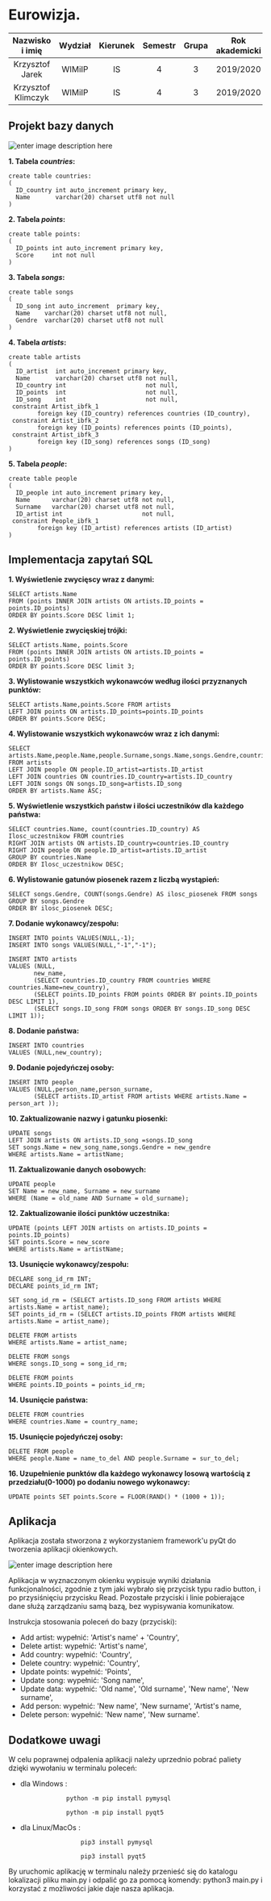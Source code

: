 

# Eurowizja.

| Nazwisko i imię | Wydział | Kierunek | Semestr | Grupa | Rok akademicki |
| :-------------: | :-----: | :------: | :-----: | :---: | :------------: |
| Krzysztof Jarek         | WIMiIP  | IS       |   4     | 3     | 2019/2020      |
| Krzysztof Klimczyk        | WIMiIP  | IS       |   4     | 3     | 2019/2020      |

## Projekt bazy danych
![enter image description here](https://github.com/KrzysiekJa/db2020-project-eurowizja-2/blob/master/resources/eurowizja%20-%20diagram.png)

**1. Tabela *countries*:**

    create table countries:
    (  
      ID_country int auto_increment primary key,
      Name       varchar(20) charset utf8 not null  
    )

**2. Tabela *points*:**

    create table points:
    (  
      ID_points int auto_increment primary key,
      Score     int not null  
    )

            
**3. Tabela *songs*:**

    create table songs  
    (  
      ID_song int auto_increment  primary key,
      Name    varchar(20) charset utf8 not null,  
      Gendre  varchar(20) charset utf8 not null  
    )

**4. Tabela *artists*:** 
  

    create table artists  
    (  
      ID_artist  int auto_increment primary key, 
      Name       varchar(20) charset utf8 not null,  
      ID_country int                      not null,  
      ID_points  int                      not null,  
      ID_song    int                      not null,  
     constraint Artist_ibfk_1  
            foreign key (ID_country) references countries (ID_country),  
     constraint Artist_ibfk_2  
            foreign key (ID_points) references points (ID_points),  
     constraint Artist_ibfk_3  
            foreign key (ID_song) references songs (ID_song)  
    )

**5. Tabela *people*:**

    create table people  
    (  
      ID_people int auto_increment primary key, 
      Name      varchar(20) charset utf8 not null,  
      Surname   varchar(20) charset utf8 not null,  
      ID_artist int                      not null,  
     constraint People_ibfk_1  
            foreign key (ID_artist) references artists (ID_artist)  
    )


## Implementacja zapytań SQL

**1. Wyświetlenie zwycięscy wraz z danymi:**

    SELECT artists.Name 
    FROM (points INNER JOIN artists ON artists.ID_points = points.ID_points)
    ORDER BY points.Score DESC limit 1;

**2. Wyświetlenie zwycięskiej trójki:**

    SELECT artists.Name, points.Score
    FROM (points INNER JOIN artists ON artists.ID_points = points.ID_points)
    ORDER BY points.Score DESC limit 3;

**3. Wylistowanie wszystkich wykonawców według ilości przyznanych punktów:**

    SELECT artists.Name,points.Score FROM artists 
    LEFT JOIN points ON artists.ID_points=points.ID_points 
    ORDER BY points.Score DESC;

**4. Wylistowanie wszystkich wykonawców wraz z ich danymi:**

    SELECT artists.Name,people.Name,people.Surname,songs.Name,songs.Gendre,countries.Name
    FROM artists
    LEFT JOIN people ON people.ID_artist=artists.ID_artist
    LEFT JOIN countries ON countries.ID_country=artists.ID_country
    LEFT JOIN songs ON songs.ID_song=artists.ID_song
    ORDER BY artists.Name ASC;

**5. Wyświetlenie wszystkich państw i ilości uczestników dla każdego państwa:**

    SELECT countries.Name, count(countries.ID_country) AS Ilosc_uczestnikow FROM countries
    RIGHT JOIN artists ON artists.ID_country=countries.ID_country
    RIGHT JOIN people ON people.ID_artist=artists.ID_artist
    GROUP BY countries.Name
    ORDER BY Ilosc_uczestnikow DESC;

**6. Wylistowanie gatunów piosenek razem z liczbą wystąpień:**

    SELECT songs.Gendre, COUNT(songs.Gendre) AS ilosc_piosenek FROM songs
    GROUP BY songs.Gendre
    ORDER BY ilosc_piosenek DESC;

**7. Dodanie wykonawcy/zespołu:**

    INSERT INTO points VALUES(NULL,-1);
    INSERT INTO songs VALUES(NULL,"-1","-1");
    
    INSERT INTO artists
    VALUES (NULL,
           new_name,
           (SELECT countries.ID_country FROM countries WHERE countries.Name=new_country),
           (SELECT points.ID_points FROM points ORDER BY points.ID_points DESC LIMIT 1),
           (SELECT songs.ID_song FROM songs ORDER BY songs.ID_song DESC LIMIT 1));

**8. Dodanie państwa:**

    INSERT INTO countries
    VALUES (NULL,new_country);

**9. Dodanie pojedyńczej osoby:**

    INSERT INTO people
    VALUES (NULL,person_name,person_surname,
           (SELECT artists.ID_artist FROM artists WHERE artists.Name = person_art ));

**10. Zaktualizowanie nazwy i gatunku piosenki:**

    UPDATE songs
    LEFT JOIN artists ON artists.ID_song =songs.ID_song
    SET songs.Name = new_song_name,songs.Gendre = new_gendre
    WHERE artists.Name = artistName;

**11. Zaktualizowanie danych osobowych:**

    UPDATE people
    SET Name = new_name, Surname = new_surname
    WHERE (Name = old_name AND Surname = old_surname);

**12. Zaktualizowanie ilości punktów uczestnika:**

    UPDATE (points LEFT JOIN artists on artists.ID_points = points.ID_points)
    SET points.Score = new_score
    WHERE artists.Name = artistName;

**13. Usunięcie wykonawcy/zespołu:**

    DECLARE song_id_rm INT;
    DECLARE points_id_rm INT;
    
    SET song_id_rm = (SELECT artists.ID_song FROM artists WHERE artists.Name = artist_name);
    SET points_id_rm = (SELECT artists.ID_points FROM artists WHERE artists.Name = artist_name);
    
    DELETE FROM artists
    WHERE artists.Name = artist_name;
    
    DELETE FROM songs
    WHERE songs.ID_song = song_id_rm;
    
    DELETE FROM points
    WHERE points.ID_points = points_id_rm;

**14. Usunięcie państwa:**

    DELETE FROM countries
    WHERE countries.Name = country_name;

**15. Usunięcie pojedyńczej osoby:**

    DELETE FROM people
    WHERE people.Name = name_to_del AND people.Surname = sur_to_del;

**16. Uzupełnienie punktów dla każdego wykonawcy losową wartością z przedziału(0-1000) po dodaniu nowego wykonawcy:**

    UPDATE points SET points.Score = FLOOR(RAND() * (1000 + 1));


## Aplikacja

Aplikacja została stworzona z wykorzystaniem framework'u pyQt do tworzenia aplikacji okienkowych.

![enter image description here](https://github.com/KrzysiekJa/db2020-project-eurowizja-2/blob/master/resources/eurowizja-aplikacja.png)

Aplikacja w wyznaczonym okienku wypisuje wyniki działania funkcjonalności, zgodnie z tym jaki wybrało się przycisk typu radio button, i po przysiśnięciu przycisku Read. Pozostałe przyciski i linie pobierające dane służą zarządzaniu samą bazą, bez wypisywania komunikatow.

Instrukcja stosowania poleceń do bazy (przyciski):
- Add artist: wypełnić: 'Artist's name' + 'Country',
- Delete artist: wypełnić: 'Artist's name',
- Add country: wypełnić: 'Country',
- Delete country: wypełnić: 'Country',
- Update points: wypełnić: 'Points',
- Update song: wypełnić: 'Song name',
- Update data: wypełnić: 'Old name', 'Old surname', 'New name', 'New surname',
- Add person: wypełnić: 'New name', 'New surname', 'Artist's name,
- Delete person: wypełnić: 'New name', 'New surname'.


## Dodatkowe uwagi

W celu poprawnej odpalenia aplikacji należy uprzednio pobrać paliety dzięki wywołaniu w terminalu poleceń: 

- dla Windows : 
```
                python -m pip install pymysql

                python -m pip install pyqt5
```

- dla Linux/MacOs : 
```
                    pip3 install pymysql

                    pip3 install pyqt5
```

By uruchomic aplikację w terminalu należy przenieść się do katalogu lokalizacji pliku main.py i odpalić go za pomocą komendy: python3 main.py i korzystać z możliwości jakie daje nasza aplikacja.


